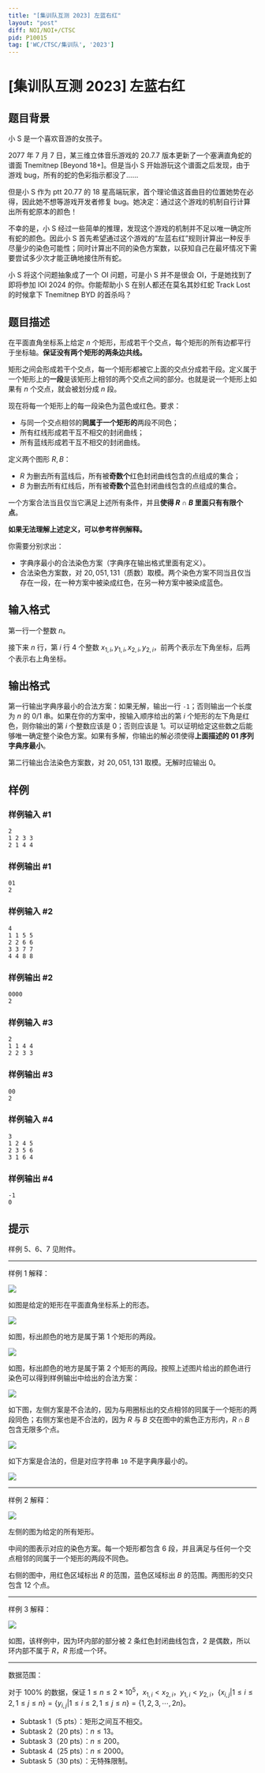 ```yaml
---
title: "[集训队互测 2023] 左蓝右红"
layout: "post"
diff: NOI/NOI+/CTSC
pid: P10015
tag: ['WC/CTSC/集训队', '2023']
---
```

# [集训队互测 2023] 左蓝右红
## 题目背景

小 S 是一个喜欢音游的女孩子。

2077 年 7 月 7 日，某三维立体音乐游戏的 20.7.7 版本更新了一个塞满直角蛇的谱面 Tnemitnep [Beyond 18+]。但是当小 S 开始游玩这个谱面之后发现，由于游戏 bug，所有的蛇的色彩指示都没了……

但是小 S 作为 ptt 20.77 的 18 星高端玩家，首个理论值这首曲目的位置她势在必得，因此她不想等游戏开发者修复 bug。她决定：通过这个游戏的机制自行计算出所有蛇原本的颜色！

不幸的是，小 S 经过一些简单的推理，发现这个游戏的机制并不足以唯一确定所有蛇的颜色。因此小 S 首先希望通过这个游戏的“左蓝右红”规则计算出一种反手尽量少的染色可能性；同时计算出不同的染色方案数，以获知自己在最坏情况下需要尝试多少次才能正确地接住所有蛇。

小 S 将这个问题抽象成了一个 OI 问题，可是小 S 并不是很会 OI，于是她找到了即将参加 IOI 2024 的你。你能帮助小 S 在别人都还在莫名其妙红蛇 Track Lost 的时候拿下 Tnemitnep BYD 的首杀吗？
## 题目描述

在平面直角坐标系上给定 $n$ 个矩形，形成若干个交点，每个矩形的所有边都平行于坐标轴。**保证没有两个矩形的两条边共线。**

矩形之间会形成若干个交点，每一个矩形都被它上面的交点分成若干段。定义属于一个矩形上的**一段**是该矩形上相邻的两个交点之间的部分。也就是说一个矩形上如果有 $n$ 个交点，就会被划分成 $n$ 段。

现在将每一个矩形上的每一段染色为蓝色或红色。要求：

- 与同一个交点相邻的**同属于一个矩形的**两段不同色；
- 所有红线形成若干互不相交的封闭曲线；
- 所有蓝线形成若干互不相交的封闭曲线。

定义两个图形 $R,B$：

- $R$ 为删去所有蓝线后，所有被**奇数个**红色封闭曲线包含的点组成的集合；
- $B$ 为删去所有红线后，所有被**奇数个**蓝色封闭曲线包含的点组成的集合。

一个方案合法当且仅当它满足上述所有条件，并且**使得 $R\cap B$ 里面只有有限个点**。

**如果无法理解上述定义，可以参考样例解释。**

你需要分别求出：

- 字典序最小的合法染色方案（字典序在输出格式里面有定义）。
- 合法染色方案数，对 $20,051,131$（质数）取模。两个染色方案不同当且仅当存在一段，在一种方案中被染成红色，在另一种方案中被染成蓝色。
## 输入格式

第一行一个整数 $n$。

接下来 $n$ 行，第 $i$ 行 4 个整数 $x_{1,i},y_{1,i},x_{2,i},y_{2,i}$，前两个表示左下角坐标，后两个表示右上角坐标。
## 输出格式

第一行输出字典序最小的合法方案：如果无解，输出一行 `-1`；否则输出一个长度为 $n$ 的 0/1 串。如果在你的方案中，按输入顺序给出的第 $i$ 个矩形的左下角是红色，则你输出的第 $i$ 个整数应该是 $0$；否则应该是 $1$。可以证明给定这些数之后能够唯一确定整个染色方案。如果有多解，你输出的解必须使得**上面描述的 01 序列字典序最小**。

第二行输出合法染色方案数，对 $20,051,131$ 取模。无解时应输出 $0$。
## 样例

### 样例输入 #1
```
2
1 2 3 3
2 1 4 4

```
### 样例输出 #1
```
01
2

```
### 样例输入 #2
```
4
1 1 5 5
2 2 6 6
3 3 7 7
4 4 8 8

```
### 样例输出 #2
```
0000
2

```
### 样例输入 #3
```
2
1 1 4 4
2 2 3 3

```
### 样例输出 #3
```
00
2

```
### 样例输入 #4
```
3
1 2 4 5
2 3 5 6
3 1 6 4

```
### 样例输出 #4
```
-1
0

```
## 提示

样例 5、6、7 见附件。

---

样例 1 解释：

![](https://cdn.luogu.com.cn/upload/image_hosting/pnklrf6w.png?x-oss-process=image/resize,m_lfit,h_250,w_750)

如图是给定的矩形在平面直角坐标系上的形态。

![](https://cdn.luogu.com.cn/upload/image_hosting/wy02h10g.png?x-oss-process=image/resize,m_lfit,h_250,w_750)

如图，标出颜色的地方是属于第 1 个矩形的两段。

![](https://cdn.luogu.com.cn/upload/image_hosting/aqhxc9mh.png?x-oss-process=image/resize,m_lfit,h_250,w_750)

如图，标出颜色的地方是属于第 2 个矩形的两段。按照上述图片给出的颜色进行染色可以得到样例输出中给出的合法方案：

![](https://cdn.luogu.com.cn/upload/image_hosting/kxybwupj.png?x-oss-process=image/resize,m_lfit,h_250)

如下图，左侧方案是不合法的，因为与用圈标出的交点相邻的同属于一个矩形的两段同色；右侧方案也是不合法的，因为 $R$ 与 $B$ 交在图中的紫色正方形内，$R\cap B$ 包含无限多个点。

![](https://cdn.luogu.com.cn/upload/image_hosting/3pwpnuap.png?x-oss-process=image/resize,m_lfit,h_250)

如下方案是合法的，但是对应字符串 `10` 不是字典序最小的。

![](https://cdn.luogu.com.cn/upload/image_hosting/bbo2v7ko.png?x-oss-process=image/resize,m_lfit,h_250)

---

样例 2 解释：

![](https://cdn.luogu.com.cn/upload/image_hosting/7ukggac8.png?x-oss-process=image/resize,m_lfit,h_250)

左侧的图为给定的所有矩形。

中间的图表示对应的染色方案。每一个矩形都包含 $6$ 段，并且满足与任何一个交点相邻的同属于一个矩形的两段不同色。

右侧的图中，用红色区域标出 $R$ 的范围，蓝色区域标出 $B$ 的范围。两图形的交只包含 $12$ 个点。

---

样例 3 解释：

![](https://cdn.luogu.com.cn/upload/image_hosting/si28rfhb.png?x-oss-process=image/resize,m_lfit,h_250)

如图，该样例中，因为环内部的部分被 $2$ 条红色封闭曲线包含，$2$ 是偶数，所以环内部不属于 $R$，$R$ 形成一个环。

---

数据范围：

对于 $100\%$ 的数据，保证 $1\leq n\leq 2\times 10^5$，$x_{1,i}<x_{2,i}$，$y_{1,i}<y_{2,i}$，$\{x_{i,j}|1\leq i\leq 2,1\leq j\leq n\}=\{y_{i,j}|1\leq i\leq 2,1\leq j\leq n\}=\{1,2,3,\cdots,2n\}$。

- Subtask 1（5 pts）：矩形之间互不相交。
- Subtask 2（20 pts）：$n\leq 13$。
- Subtask 3（20 pts）：$n\leq 200$。
- Subtask 4（25 pts）：$n\leq 2000$。
- Subtask 5（30 pts）：无特殊限制。
